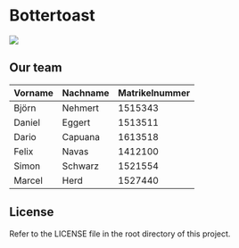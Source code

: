 # Bottertoast

![](https://i.imgur.com/0sJDYQb.png)

## Our team

| Vorname | Nachname | Matrikelnummer
| ------ | ------ | ------ |
| Björn	| Nehmert	| 	1515343
| Daniel	| Eggert| 		1513511
| Dario	| Capuana	| 	1613518
| Felix	| Navas	| 	1412100
| Simon	| Schwarz	| 	1521554
| Marcel| 	Herd	| 	1527440

## License

Refer to the LICENSE file in the root directory of this project.
